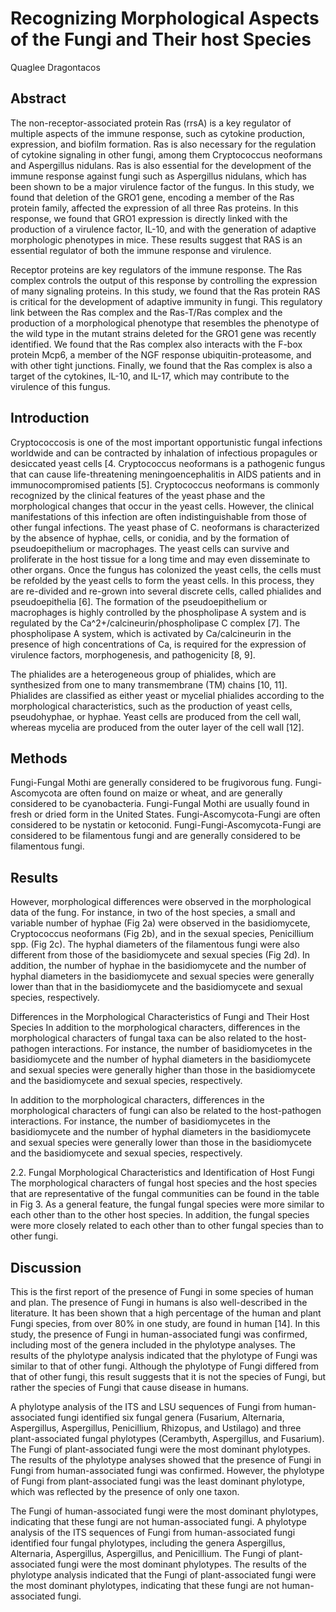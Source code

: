 #  Recognizing Morphological Aspects of the Fungi and Their host Species
Quaglee Dragontacos


## Abstract
The non-receptor-associated protein Ras (rrsA) is a key regulator of multiple aspects of the immune response, such as cytokine production, expression, and biofilm formation. Ras is also necessary for the regulation of cytokine signaling in other fungi, among them Cryptococcus neoformans and Aspergillus nidulans. Ras is also essential for the development of the immune response against fungi such as Aspergillus nidulans, which has been shown to be a major virulence factor of the fungus. In this study, we found that deletion of the GRO1 gene, encoding a member of the Ras protein family, affected the expression of all three Ras proteins. In this response, we found that GRO1 expression is directly linked with the production of a virulence factor, IL-10, and with the generation of adaptive morphologic phenotypes in mice. These results suggest that RAS is an essential regulator of both the immune response and virulence.

Receptor proteins are key regulators of the immune response. The Ras complex controls the output of this response by controlling the expression of many signaling proteins. In this study, we found that the Ras protein RAS is critical for the development of adaptive immunity in fungi. This regulatory link between the Ras complex and the Ras-T/Ras complex and the production of a morphological phenotype that resembles the phenotype of the wild type in the mutant strains deleted for the GRO1 gene was recently identified. We found that the Ras complex also interacts with the F-box protein Mcp6, a member of the NGF response ubiquitin-proteasome, and with other tight junctions. Finally, we found that the Ras complex is also a target of the cytokines, IL-10, and IL-17, which may contribute to the virulence of this fungus.


## Introduction
Cryptococcosis is one of the most important opportunistic fungal infections worldwide and can be contracted by inhalation of infectious propagules or desiccated yeast cells [4. Cryptococcus neoformans is a pathogenic fungus that can cause life-threatening meningoencephalitis in AIDS patients and in immunocompromised patients [5]. Cryptococcus neoformans is commonly recognized by the clinical features of the yeast phase and the morphological changes that occur in the yeast cells. However, the clinical manifestations of this infection are often indistinguishable from those of other fungal infections. The yeast phase of C. neoformans is characterized by the absence of hyphae, cells, or conidia, and by the formation of pseudoepithelium or macrophages. The yeast cells can survive and proliferate in the host tissue for a long time and may even disseminate to other organs. Once the fungus has colonized the yeast cells, the cells must be refolded by the yeast cells to form the yeast cells. In this process, they are re-divided and re-grown into several discrete cells, called phialides and pseudoepithelia [6]. The formation of the pseudoepithelium or macrophages is highly controlled by the phospholipase A system and is regulated by the Ca^2+/calcineurin/phospholipase C complex [7]. The phospholipase A system, which is activated by Ca/calcineurin in the presence of high concentrations of Ca, is required for the expression of virulence factors, morphogenesis, and pathogenicity [8, 9].

The phialides are a heterogeneous group of phialides, which are synthesized from one to many transmembrane (TM) chains [10, 11]. Phialides are classified as either yeast or mycelial phialides according to the morphological characteristics, such as the production of yeast cells, pseudohyphae, or hyphae. Yeast cells are produced from the cell wall, whereas mycelia are produced from the outer layer of the cell wall [12].


## Methods
Fungi-Fungal Mothi are generally considered to be frugivorous fung. Fungi-Ascomycota are often found on maize or wheat, and are generally considered to be cyanobacteria. Fungi-Fungal Mothi are usually found in fresh or dried form in the United States. Fungi-Ascomycota-Fungi are often considered to be nystatin or ketoconid. Fungi-Fungi-Ascomycota-Fungi are considered to be filamentous fungi and are generally considered to be filamentous fungi.


## Results
However, morphological differences were observed in the morphological data of the fung. For instance, in two of the host species, a small and variable number of hyphae (Fig 2a) were observed in the basidiomycete, Cryptococcus neoformans (Fig 2b), and in the sexual species, Penicillium spp. (Fig 2c). The hyphal diameters of the filamentous fungi were also different from those of the basidiomycete and sexual species (Fig 2d). In addition, the number of hyphae in the basidiomycete and the number of hyphal diameters in the basidiomycete and sexual species were generally lower than that in the basidiomycete and the basidiomycete and sexual species, respectively.

Differences in the Morphological Characteristics of Fungi and Their Host Species
In addition to the morphological characters, differences in the morphological characters of fungal taxa can be also related to the host-pathogen interactions. For instance, the number of basidiomycetes in the basidiomycete and the number of hyphal diameters in the basidiomycete and sexual species were generally higher than those in the basidiomycete and the basidiomycete and sexual species, respectively.

In addition to the morphological characters, differences in the morphological characters of fungi can also be related to the host-pathogen interactions. For instance, the number of basidiomycetes in the basidiomycete and the number of hyphal diameters in the basidiomycete and sexual species were generally lower than those in the basidiomycete and the basidiomycete and sexual species, respectively.

2.2. Fungal Morphological Characteristics and Identification of Host Fungi
The morphological characters of fungal host species and the host species that are representative of the fungal communities can be found in the table in Fig 3. As a general feature, the fungal fungal species were more similar to each other than to the other host species. In addition, the fungal species were more closely related to each other than to other fungal species than to other fungi.


## Discussion
This is the first report of the presence of Fungi in some species of human and plan. The presence of Fungi in humans is also well-described in the literature. It has been shown that a high percentage of the human and plant Fungi species, from over 80% in one study, are found in human [14]. In this study, the presence of Fungi in human-associated fungi was confirmed, including most of the genera included in the phylotype analyses. The results of the phylotype analysis indicated that the phylotype of Fungi was similar to that of other fungi. Although the phylotype of Fungi differed from that of other fungi, this result suggests that it is not the species of Fungi, but rather the species of Fungi that cause disease in humans.

A phylotype analysis of the ITS and LSU sequences of Fungi from human-associated fungi identified six fungal genera (Fusarium, Alternaria, Aspergillus, Aspergillus, Penicillium, Rhizopus, and Ustilago) and three plant-associated fungal phylotypes (Cerambyth, Aspergillus, and Fusarium). The Fungi of plant-associated fungi were the most dominant phylotypes. The results of the phylotype analyses showed that the presence of Fungi in Fungi from human-associated fungi was confirmed. However, the phylotype of Fungi from plant-associated fungi was the least dominant phylotype, which was reflected by the presence of only one taxon.

The Fungi of human-associated fungi were the most dominant phylotypes, indicating that these fungi are not human-associated fungi. A phylotype analysis of the ITS sequences of Fungi from human-associated fungi identified four fungal phylotypes, including the genera Aspergillus, Alternaria, Aspergillus, Aspergillus, and Penicillium. The Fungi of plant-associated fungi were the most dominant phylotypes. The results of the phylotype analysis indicated that the Fungi of plant-associated fungi were the most dominant phylotypes, indicating that these fungi are not human-associated fungi.
